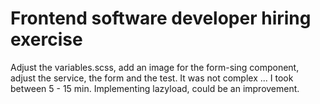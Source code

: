 # Frontend software developer hiring exercise

Adjust the variables.scss, add an image for the form-sing component, adjust the service, the form and the test. It was not complex ... I took between 5 - 15 min.
Implementing lazyload, could be an improvement.

